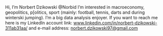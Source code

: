Hi, I’m Norbert Dzikowski @Norbid
I’m interested in macroeconomy, geopolitics, p[olitics, sport (mainly: football, tennis, darts and during winterski jumping).
I’m a big data analysis enjoyer.
If you want to reach me here is my LinkedIn account link: www.linkedin.com/in/norbert-dzikowski-311ab31aa/ and e-mail address: norbert.dzikowski97@gmail.com
